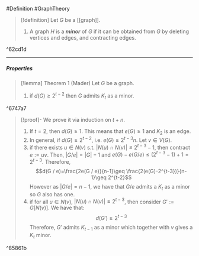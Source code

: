 #Definition #GraphTheory 

> [!definition]
> Let $G$ be a [[graph]].
> 1. A graph $H$ is a ***minor*** of $G$ if it can be obtained from $G$ by deleting vertices and edges, and contracting edges. 

^62cd1d

---
##### Properties
> [!lemma] Theorem 1 (Mader)
> Let $G$ be a graph.
> 1. if $d(G)\geq 2^{t-2}$ then $G$ admits $K_{t}$ as a minor. 

^6747a7

> [!proof]-
> We prove it via induction on $t+n$. 
> 1. If $t=2$, then $d(G)\geq 1$. This means that $e(G)\geq 1$ and $K_{2}$ is an edge. 
> 2. In general, if $d(G)\geq 2^{t-2}$, i.e. $e(G)\geq 2^{t-3}n$. Let $v\in V(G)$.
> 	1. if there exists $u\in N(v)$ s.t. $\left| N(u)\cap N(v) \right|\leq 2^{t-3}-1$, then contract $e:=uv$. Then, $\left| G / e \right|=\left| G \right|-1$ and $e(G) - e(G / e)\leq (2^{t-3}-1)+1=2^{t-3}$. Therefore, $$d(G / e)=\frac{2e(G / e)}{n-1}\geq \frac{2(e(G)-2^{t-3})}{n-1}\geq 2^{t-2}$$However as $\left| G / e \right|=n-1$, we have that $G / e$ admits a $K_{t}$ as a minor so $G$ also has one. 
> 	2. if for all $u\in N(v)$, $\left| N(u)\cap N(v) \right|\geq 2^{t-3}$, then consider $G':=G[N(v)]$. We have that: $$d(G')\geq 2^{t-3}$$Therefore, $G'$ admits $K_{t-1}$ as a minor which together with $v$ gives a $K_{t}$ minor. 

^85861b

